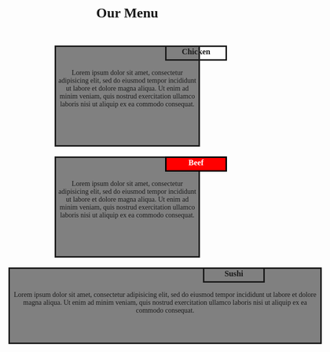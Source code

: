 <!DOCTYPE html>
<html>
<head>
	<title>Module2 Solution</title>
	<meta http-equiv="Content-Type" content="text/html"; charset="utf-8">
	<meta name="viewport" content="width=device-width, height=device-height, initial-scale=1.0, user-scalable=yes">
	<link rel="stylesheet" type="text/css" href="stylesheet.css">
	<link href="https://fonts.googleapis.com/css2?family=Balsamiq+Sans&display=swap" rel="stylesheet">
<style type="text/css">
body {
	font-family: 'Balsamiq Sans', cursive;
}
* {
	box-sizing: content-box;
}
h1 {
	text-align: center;
	margin-bottom: 50px;
}
.chicken, .beef, .sushi {
	border-style: solid;
	width: 400px;
	height: 150px;
	display: inline-block;
	background-color: gray;
	margin: 0px 10px 0px 10px;
}
.chicken > h3, .beef > h3, .sushi > h3 {
	width: 80px;
	height: 25px;
	position: relative;
	left: 140px;
	bottom: 3px;
	margin: 0;
	text-align: center;
	border-style: solid;
	padding: 0px 20px 0px 20px;

}

.chicken > h3 {
	background-color: pink;
}
.beef h3 {
	background-color: red;
	color: white;
	border-color: black;
}
.sushi > h3 {
	background-color: yellow;

}
.chicken > p, .beef > p, .sushi > p {
	text-align: left;
	padding: 0 20px 10px 20px;
	font-weight: bold;
}
@media screen and (min-width: 992px) {
	.chicken, .beef, .sushi {
		width: 400px;
		height: 150px;
	}
	.chicken > h3, .beef > h3, .sushi > h3 {
		left: 140px;
	}
}
@media screen and (min-width: 768px) and (max-width: 991px) {
	.chicken, .beef {
		width: 290px;
		height: 200px;
		margin: 0px 20px 20px 20px;
	}
	.sushi {
		width: 632px;
	}
	.chicken > h3, .beef > h3 {
		left: 85px;
	}
	.sushi > h3 {
		left: 256px;
	}
}
@media screen and (max-width: 767px) {
	.chicken, .beef, .sushi {
		margin-bottom: 20px;
	}
}
</style>

</head>
<body>
<h1>Our Menu</h1>
<center>
	<div class="chicken">
		<h3>Chicken</h3>
		<p>Lorem ipsum dolor sit amet, consectetur adipisicing elit, sed do eiusmod
		tempor incididunt ut labore et dolore magna aliqua. Ut enim ad minim veniam,
		quis nostrud exercitation ullamco laboris nisi ut aliquip ex ea commodo
		consequat.</p>
	</div>
	<div class="beef">
		<h3>Beef</h3>
		<p>Lorem ipsum dolor sit amet, consectetur adipisicing elit, sed do eiusmod
		tempor incididunt ut labore et dolore magna aliqua. Ut enim ad minim veniam,
		quis nostrud exercitation ullamco laboris nisi ut aliquip ex ea commodo
		consequat.</p>
	</div>
	<div class="sushi">
		<h3>Sushi</h3>
		<p>Lorem ipsum dolor sit amet, consectetur adipisicing elit, sed do eiusmod
		tempor incididunt ut labore et dolore magna aliqua. Ut enim ad minim veniam,
		quis nostrud exercitation ullamco laboris nisi ut aliquip ex ea commodo
		consequat.</p>
	</div>
</center>
</body>
</html>
